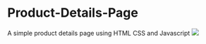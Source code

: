 # Product-Details-Page
 A simple product details page using HTML CSS and Javascript
<a href="https://imgflip.com/gif/8h2jwc"><img src="https://imgflip.com/gif/8h2jwc"/></a>
